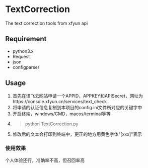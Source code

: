 # TextCorrection
The text correction tools from xfyun api

## Requirement
* python3.x
* Request
* json
* configparser
## Usage
1. 首先在讯飞云网站申请一个APPID，APPKEY和APISecret，网址为https://console.xfyun.cn/services/text_check
2. 将申请的认证信息复制到本项目的config.ini文件所对应的关键字中
3. 开启终端，windows/CMD，macos/terminal等等
4. > python TextCorrection.py
5. 修改后的文本会打印到终端中，更正的地方用黄色字体"[xxx]"表示


### 使用效果
个人体验还行，准确率不高，但召回率高